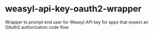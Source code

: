 # weasyl-api-key-oauth2-wrapper
Wrapper to prompt end user for Weasyl API key for apps that expect an OAuth2 authorization code flow
